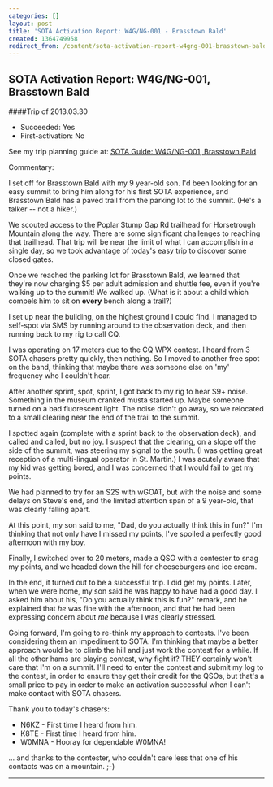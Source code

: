 ```yaml
---
categories: []
layout: post
title: 'SOTA Activation Report: W4G/NG-001 - Brasstown Bald'
created: 1364749958
redirect_from: /content/sota-activation-report-w4gng-001-brasstown-bald
---
```

SOTA Activation Report: W4G/NG-001, Brasstown Bald
----------------------------------------------
####Trip of 2013.03.30
* Succeeded: Yes
* First-activation: No

See my trip planning guide at: [SOTA Guide: W4G/NG-001, Brasstown Bald](http://k4kpk.com/content/sota-guide-w4gng-001-brasstown-bald)


Commentary:

I set off for Brasstown Bald with my 9 year-old son.  I'd been looking for an easy summit to bring him along for his first SOTA experience, and Brasstown Bald has a paved trail from the parking lot to the summit.  (He's a talker -- not a hiker.)

We scouted access to the Poplar Stump Gap Rd trailhead for Horsetrough Mountain along the way.  There are some significant challenges to reaching that trailhead.  That trip will be near the limit of what I can accomplish in a single day, so we took advantage of today's easy trip to discover some closed gates.

Once we reached the parking lot for Brasstown Bald, we learned that they're now charging $5 per adult admission and shuttle fee, even if you're walking up to the summit!  We walked up.  (What is it about a child which compels him to sit on **every** bench along a trail?)

I set up near the building, on the highest ground I could find.  I managed to self-spot via SMS by running around to the observation deck, and then running back to my rig to call CQ.

I was operating on 17 meters due to the CQ WPX contest. I heard from 3 SOTA chasers pretty quickly, then nothing.  So I moved to another free spot on the band, thinking that maybe there was someone else on 'my' frequency who I couldn't hear.  

After another sprint, spot, sprint, I got back to my rig to hear S9+ noise.  Something in the museum cranked musta started up.  Maybe someone turned on a bad fluorescent light.  The noise didn't go away, so we relocated to a small clearing near the end of the trail to the summit.

I spotted again (complete with a sprint back to the observation deck), and called and called, but no joy.  I suspect that the clearing, on a slope off the side of the summit, was steering my signal to the south.  (I was getting great reception of a multi-lingual operator in St. Martin.) I was acutely aware that my kid was getting bored, and I was concerned that I would fail to get my points.  

We had planned to try for an S2S with wGOAT, but with the noise and some delays on Steve's end, and the limited attention span of a 9 year-old, that was clearly falling apart.

At this point, my son said to me, "Dad, do you actually think this in fun?"  I'm thinking that not only have I missed my points, I've spoiled a perfectly good afternoon with my boy.

Finally, I switched over to 20 meters, made a QSO with a contester to snag my points, and we headed down the hill for cheeseburgers and ice cream.

In the end, it turned out to be a successful trip.  I did get my points.  Later, when we were home, my son said he was happy to have had a good day.  I asked him about his, "Do you actually think this is fun?" remark, and he explained that *he* was fine with the afternoon, and that he had been expressing concern about *me* because I was clearly stressed.

Going forward, I'm going to re-think my approach to contests.  I've been considering them an impediment to SOTA.  I'm thinking that maybe a better approach would be to climb the hill and just work the contest for a while.  If all the other hams are playing contest, why fight it?  THEY certainly won't care that I'm on a summit.  I'll need to enter the contest and submit my log to the contest, in order to ensure they get their credit for the QSOs, but that's a small price to pay in order to make an activation successful when I can't make contact with SOTA chasers.

Thank you to today's chasers:

* N6KZ - First time I heard from him.
* K8TE - First time I heard from him.
* W0MNA - Hooray for dependable W0MNA!

… and thanks to the contester, who couldn't care less that one of his contacts was on a mountain.  ;-)

------
